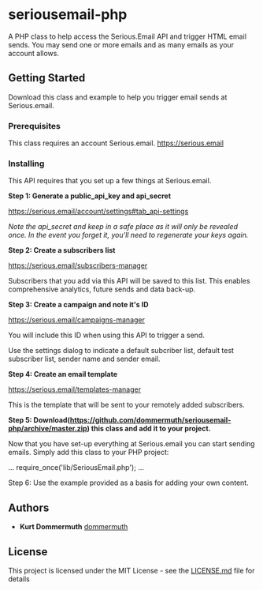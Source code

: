 # seriousemail-php

A PHP class to help access the Serious.Email API and trigger HTML email sends.  You may send one or more emails and as many emails as your account allows.

## Getting Started

Download this class and example to help you trigger email sends at Serious.email.

### Prerequisites

This class requires an account Serious.email.  https://serious.email

### Installing

This API requires that you set up a few things at Serious.email.

**Step 1: Generate a public_api_key and api_secret**

https://serious.email/account/settings#tab_api-settings

*Note the api_secret and keep in a safe place as it will only be revealed once.  In the event you forget it, you'll need to regenerate your keys again.*


**Step 2: Create a subscribers list**

https://serious.email/subscribers-manager

Subscribers that you add via this API will be saved to this list.  This enables comprehensive analytics, future sends and data back-up.


**Step 3: Create a campaign and note it's ID**

https://serious.email/campaigns-manager

You will include this ID when using this API to trigger a send.

Use the settings dialog to indicate a default subcriber list, default test subscriber list, sender name and sender email.


**Step 4: Create an email template**

https://serious.email/templates-manager

This is the template that will be sent to your remotely added subscribers.


**Step 5: Download(https://github.com/dommermuth/seriousemail-php/archive/master.zip) this class and add it to your project.**

Now that you have set-up everything at Serious.email you can start sending emails.  Simply add this class to your PHP project:

...
require_once('lib/SeriousEmail.php');
...


Step 6: Use the example provided as a basis for adding your own content.


## Authors

* **Kurt Dommermuth** [dommermuth](https://github.com/dommermuth)

## License

This project is licensed under the MIT License - see the [LICENSE.md](LICENSE.md) file for details

